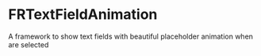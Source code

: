 # FRTextFieldAnimation
A framework to show text fields with beautiful placeholder animation when are selected
